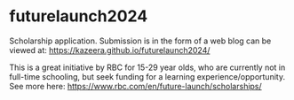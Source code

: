 # futurelaunch2024
 
Scholarship application. Submission is in the form of a web blog can be viewed at: <https://kazeera.github.io/futurelaunch2024/>

This is a great initiative by RBC for 15-29 year olds, who are currently not in full-time schooling, but seek funding for a learning experience/opportunity. See more here: <https://www.rbc.com/en/future-launch/scholarships/>
